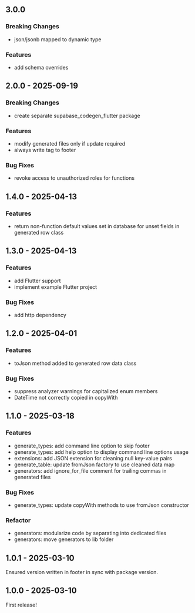 ## 3.0.0

### Breaking Changes
- json/jsonb mapped to dynamic type

### Features
- add schema overrides

## 2.0.0 - 2025-09-19

### Breaking Changes
- create separate supabase_codegen_flutter package

### Features
- modify generated files only if update required
- always write tag to footer

### Bug Fixes
- revoke access to unauthorized roles for functions

## 1.4.0 - 2025-04-13

### Features
- return non-function default values set in database for unset fields in generated row class

## 1.3.0 - 2025-04-13

### Features
- add Flutter support
- implement example Flutter project

### Bug Fixes
- add http dependency

## 1.2.0 - 2025-04-01

### Features

- toJson method added to generated row data class

### Bug Fixes

- suppress analyzer warnings for capitalized enum members
- DateTime not correctly copied in copyWith

## 1.1.0 - 2025-03-18

### Features

- generate_types: add command line option to skip footer
- generate_types: add help option to display command line options usage
- extensions: add JSON extension for cleaning null key-value pairs
- generate_table: update fromJson factory to use cleaned data map
- generators: add ignore_for_file comment for trailing commas in generated files

### Bug Fixes

- generate_types: update copyWith methods to use fromJson constructor

### Refactor

- generators: modularize code by separating into dedicated files
- generators: move generators to lib folder

## 1.0.1 - 2025-03-10
Ensured version written in footer in sync with package version.

## 1.0.0 - 2025-03-10
First release!